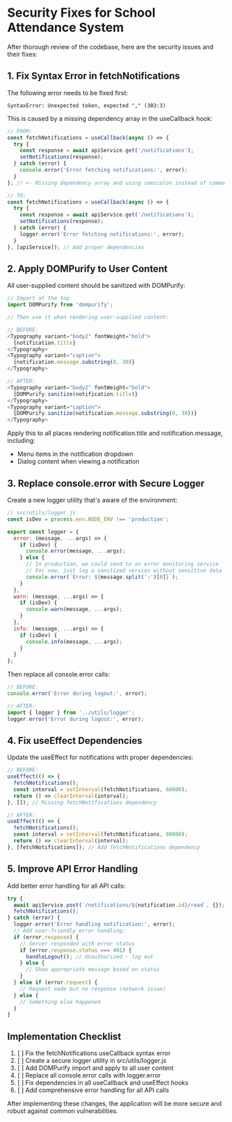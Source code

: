 # Security Fixes for School Attendance System

After thorough review of the codebase, here are the security issues and their fixes:

## 1. Fix Syntax Error in fetchNotifications

The following error needs to be fixed first:
```
SyntaxError: Unexpected token, expected "," (303:3)
```

This is caused by a missing dependency array in the useCallback hook:

```javascript
// FROM:
const fetchNotifications = useCallback(async () => {
  try {
    const response = await apiService.get('/notifications');
    setNotifications(response);
  } catch (error) {
    console.error('Error fetching notifications:', error);
  }
}; // <- Missing dependency array and using semicolon instead of comma

// TO:
const fetchNotifications = useCallback(async () => {
  try {
    const response = await apiService.get('/notifications');
    setNotifications(response);
  } catch (error) {
    logger.error('Error fetching notifications:', error);
  }
}, [apiService]); // Add proper dependencies
```

## 2. Apply DOMPurify to User Content

All user-supplied content should be sanitized with DOMPurify:

```javascript
// Import at the top
import DOMPurify from 'dompurify';

// Then use it when rendering user-supplied content:

// BEFORE:
<Typography variant="body2" fontWeight="bold">
  {notification.title}
</Typography>
<Typography variant="caption">
  {notification.message.substring(0, 30)}
</Typography>

// AFTER:
<Typography variant="body2" fontWeight="bold">
  {DOMPurify.sanitize(notification.title)}
</Typography>
<Typography variant="caption">
  {DOMPurify.sanitize(notification.message.substring(0, 30))}
</Typography>
```

Apply this to all places rendering notification.title and notification.message, including:
- Menu items in the notification dropdown
- Dialog content when viewing a notification

## 3. Replace console.error with Secure Logger

Create a new logger utility that's aware of the environment:

```javascript
// src/utils/logger.js
const isDev = process.env.NODE_ENV !== 'production';

export const logger = {
  error: (message, ...args) => {
    if (isDev) {
      console.error(message, ...args);
    } else {
      // In production, we could send to an error monitoring service
      // For now, just log a sanitized version without sensitive data
      console.error(`Error: ${message.split(':')[0]}`);
    }
  },
  warn: (message, ...args) => {
    if (isDev) {
      console.warn(message, ...args);
    }
  },
  info: (message, ...args) => {
    if (isDev) {
      console.info(message, ...args);
    }
  }
};
```

Then replace all console.error calls:

```javascript
// BEFORE:
console.error('Error during logout:', error);

// AFTER:
import { logger } from '../utils/logger';
logger.error('Error during logout:', error);
```

## 4. Fix useEffect Dependencies

Update the useEffect for notifications with proper dependencies:

```javascript
// BEFORE:
useEffect(() => {
  fetchNotifications();
  const interval = setInterval(fetchNotifications, 60000);
  return () => clearInterval(interval);
}, []); // Missing fetchNotifications dependency

// AFTER:
useEffect(() => {
  fetchNotifications();
  const interval = setInterval(fetchNotifications, 60000);
  return () => clearInterval(interval);
}, [fetchNotifications]); // Add fetchNotifications dependency
```

## 5. Improve API Error Handling

Add better error handling for all API calls:

```javascript
try {
  await apiService.post(`/notifications/${notification.id}/read`, {});
  fetchNotifications();
} catch (error) {
  logger.error('Error handling notification:', error);
  // Add user-friendly error handling:
  if (error.response) {
    // Server responded with error status
    if (error.response.status === 401) {
      handleLogout(); // Unauthorized - log out
    } else {
      // Show appropriate message based on status
    }
  } else if (error.request) {
    // Request made but no response (network issue)
  } else {
    // Something else happened
  }
}
```

## Implementation Checklist

1. [ ] Fix the fetchNotifications useCallback syntax error
2. [ ] Create a secure logger utility in src/utils/logger.js
3. [ ] Add DOMPurify import and apply to all user content
4. [ ] Replace all console.error calls with logger.error
5. [ ] Fix dependencies in all useCallback and useEffect hooks
6. [ ] Add comprehensive error handling for all API calls

After implementing these changes, the application will be more secure and robust against common vulnerabilities.
